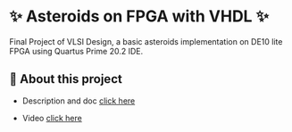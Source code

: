 # ✨ Asteroids on FPGA with VHDL ✨

Final Project of VLSI Design, a basic asteroids implementation on DE10 lite FPGA using Quartus Prime 20.2 IDE.

## 🚀 About this project

- Description and doc [click here](https://github.com/aMurryFly/asteroids_FPGA/blob/main/generalDoc.pdf)<br>

- Video [click here](https://youtu.be/IjbV03d5Fi8)
